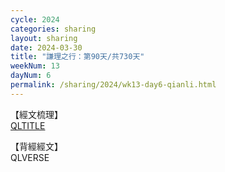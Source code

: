 ```yaml
---
cycle: 2024
categories: sharing
layout: sharing
date: 2024-03-30
title: "謙理之行：第90天/共730天"
weekNum: 13
dayNum: 6
permalink: /sharing/2024/wk13-day6-qianli.html
---
```

【經文梳理】  
[QLTITLE](QLLINK)

【背經經文】  
QLVERSE
